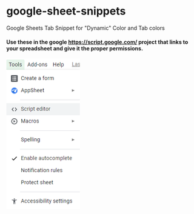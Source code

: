 # google-sheet-snippets
Google Sheets Tab Snippet for "Dynamic" Color and Tab colors

#### Use these in the google https://script.google.com/ project that links to your spreadsheet and give it the proper permissions.

![google sheets menu ](https://raw.githubusercontent.com/simply-terrible/google-sheet-snippets/main/menu-info.gif)
